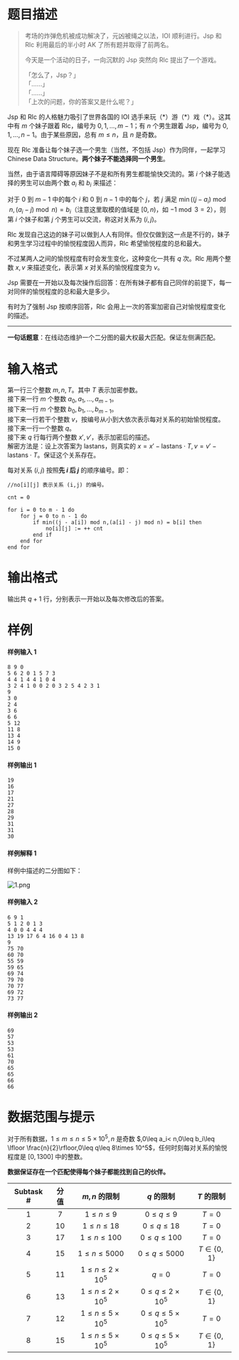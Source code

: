 
# 题目描述

> 考场的炸弹危机被成功解决了，元凶被绳之以法，IOI 顺利进行。Jsp 和 Rlc 利用最后的半小时 AK 了所有题并取得了前两名。
>
> 今天是一个活动的日子，一向沉默的 Jsp 突然向 Rlc 提出了一个游戏。
>
> 「怎么了，Jsp？」  
> 「……」  
> 「……」  
> 「上次的问题，你的答案又是什么呢？」  

Jsp 和 Rlc 的人格魅力吸引了世界各国的 IOI 选手来玩（\*）游（\*）戏（\*）。这其中有 $m$ 个妹子跟着 Rlc，编号为 $0,1,...,m-1$；有 $n$ 个男生跟着 Jsp，编号为 $0,1,...,n-1$。由于某些原因，总有 $m\leq n$，且 $n$ 是奇数。

现在 Rlc 准备让每个妹子选一个男生（当然，不包括 Jsp）作为同伴，一起学习 Chinese Data Structure。**两个妹子不能选择同一个男生**。

当然，由于语言障碍等原因妹子不是和所有男生都能愉快交流的。第 $i$ 个妹子能选择的男生可以由两个数 $a_i$ 和 $b_i$ 来描述：

对于 $0$ 到 $m-1$ 中的每个 $i$ 和 $0$ 到 $n-1$ 中的每个 $j$，若 $j$ 满足 $\min((j-a_i)\bmod n,(a_i-j)\bmod n)=b_i$（注意这里取模的值域是 $[0,n)$，如 $-1 \bmod 3 = 2$），则第 $i$ 个妹子和第 $j$ 个男生可以交流，称这对关系为 $(i,j)$。

Rlc 发现自己这边的妹子可以做到人人有同伴。但仅仅做到这一点是不行的，妹子和男生学习过程中的愉悦程度因人而异，Rlc 希望愉悦程度的总和最大。

不过某两人之间的愉悦程度有时会发生变化，这种变化一共有 $q$ 次。Rlc 用两个整数 $x,v$ 来描述变化，表示第 $x$ 对关系的愉悦程度变为 $v$。

Jsp 需要在一开始以及每次操作后回答：在所有妹子都有自己同伴的前提下，每一对同伴的愉悦程度的总和最大是多少。

有时为了强制 Jsp 按顺序回答，Rlc 会用上一次的答案加密自己对愉悦程度变化的描述。

---

**一句话题意**：在线动态维护一个二分图的最大权最大匹配。保证左侧满匹配。

# 输入格式

第一行三个整数 $m,n,T$。其中 $T$ 表示加密参数。  
接下来一行 $m$ 个整数 $a_0,a_1,...,a_{m-1}$。  
接下来一行 $m$ 个整数 $b_0,b_1,...,b_{m-1}$。  
接下来一行若干个整数 $v$，按编号从小到大依次表示每对关系的初始愉悦程度。  
接下来一行一个整数 $q$。  
接下来 $q$ 行每行两个整数 $x',v'$，表示加密后的描述。  
解密方法是：设上次答案为 $\text{lastans}$，则真实的 $x=x'-\text{lastans}\cdot T,v=v'-\text{lastans}\cdot T$。保证这个关系存在。

每对关系 $(i,j)$ 按照**先 $i$ 后 $j$** 的顺序编号。即：

```
//no[i][j] 表示关系 (i,j) 的编号。

cnt = 0

for i = 0 to m - 1 do
    for j = 0 to n - 1 do
        if min((j - a[i]) mod n,(a[i] - j) mod n) = b[i] then
            no[i][j] := ++ cnt
        end if
    end for
end for
```

# 输出格式

输出共 $q+1$ 行，分别表示一开始以及每次修改后的答案。

# 样例

#### 样例输入 1
```plain
8 9 0
5 6 2 0 1 5 7 3
4 4 1 4 4 1 0 4
3 2 4 1 0 0 2 0 3 2 5 4 2 3 1
9
3 0
2 4
3 6
6 6
5 12
11 8
13 4
14 9
15 0
```

#### 样例输出 1
```plain
19
16
17
21
27
28
29
31
31
30
```

#### 样例解释 1
样例中描述的二分图如下：

![1.png](https://ooo.0o0.ooo/2017/07/25/597746087b0f8.png)

#### 样例输入 2
```plain
6 9 1
5 1 2 0 1 3 
4 0 0 4 4 4 
13 19 17 6 4 16 0 4 13 8 
9
75 70
60 70
55 59
59 65
69 74
79 70
70 77
69 72
73 77
```

#### 样例输出 2
```plain
69
57
53
53
61
70
65
65
66
66
```

# 数据范围与提示

对于所有数据，$1\leq m\leq n\leq 5\times 10^5,n$ 是奇数 $,0\leq a_i< n,0\leq b_i\leq \lfloor \frac{n}{2}\rfloor,0\leq q\leq 8\times 10^5$，任何时刻每对关系的愉悦程度是 $[0,1300]$ 中的整数。

**数据保证存在一个匹配使得每个妹子都能找到自己的伙伴。**

|Subtask #|分值|$m,n$ 的限制|$q$ 的限制|$T$ 的限制|
|:-:|:-:|:-:|:-:|:-:|
|1|$7$|$1\leq n\leq 9$|$0\leq q\leq 9$|$T=0$|
|2|$10$|$1\leq n\leq 18$|$0\leq q\leq 18$|$T=0$|
|3|$17$|$1\leq n\leq 100$|$0\leq q\leq 100$|$T=0$|
|4|$15$|$1\leq n\leq 5000$|$0\leq q\leq 5000$|$T\in\{0,1\}$|
|5|$11$|$1\leq n\leq 2\times 10^5$|$q=0$|$T=0$|
|6|$13$|$1\leq n\leq 2\times 10^5$|$0\leq q\leq 2\times 10^5$|$T\in\{0,1\}$|
|7|$12$|$1\leq n\leq 5\times 10^5$|$0\leq q\leq 5\times 10^5$|$T=0$|
|8|$15$|$1\leq n\leq 5\times 10^5$|$0\leq q\leq 5\times 10^5$|$T\in\{0,1\}$|

